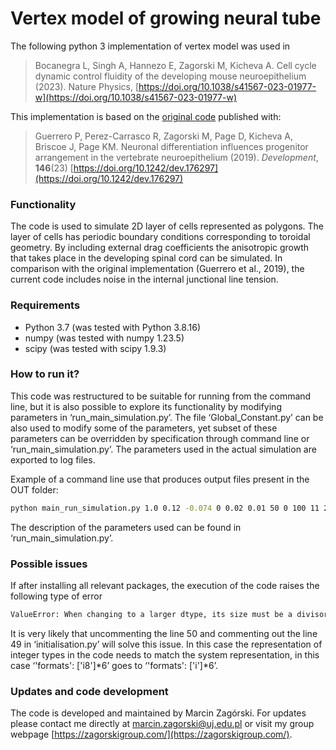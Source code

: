 # Vertex model of growing neural tube

The following python 3 implementation of vertex model was used in 

> Bocanegra L, Singh A, Hannezo E, Zagorski M, Kicheva A. Cell cycle dynamic control fluidity of the developing mouse neuroepithelium (2023). Nature Physics, [https://doi.org/10.1038/s41567-023-01977-w](https://doi.org/10.1038/s41567-023-01977-w)

This implementation is based on the [original code](https://bitbucket.org/Pigueco/vertex_model_python_2.7/src/master/) published with:

> Guerrero P, Perez-Carrasco R, Zagorski M, Page D, Kicheva A, Briscoe J, Page KM. Neuronal differentiation influences progenitor arrangement in the vertebrate neuroepithelium (2019). *Development*, **146**(23) [https://doi.org/10.1242/dev.176297](https://doi.org/10.1242/dev.176297)


### Functionality

The code is used to simulate 2D layer of cells represented as polygons. The layer of cells has periodic boundary conditions corresponding to toroidal geometry. By including external drag coefficients the anisotropic growth that takes place in the developing spinal cord can be simulated. In comparison with the original implementation (Guerrero et al., 2019), the current code includes noise in the internal junctional line tension. 


### Requirements

* Python 3.7 (was tested with Python 3.8.16)
* numpy (was tested with numpy 1.23.5)
* scipy (was tested with scipy 1.9.3)


### How to run it?

This code was restructured to be suitable for running from the command line, but it is also possible to explore its functionality by modifying parameters in ‘run_main_simulation.py’. The file ‘Global_Constant.py’ can be also used to modify some of the parameters, yet subset of these parameters can be overridden by specification through command line or ‘run_main_simulation.py’. The parameters used in the actual simulation are exported to log files.

Example of a command line use that produces output files present in the OUT folder:

```bash
python main_run_simulation.py 1.0 0.12 -0.074 0 0.02 0.01 50 0 100 11 21 10 0.1282 0.02 0.45 12345 ./OUT
```

The description of the parameters used can be found in ‘run_main_simulation.py’.

### Possible issues

If after installing all relevant packages, the execution of the code raises the following type of error

```cmd
ValueError: When changing to a larger dtype, its size must be a divisor of the total size in bytes of the last axis of the array.
```

It is very likely that uncommenting the line 50 and commenting out the line 49 in ‘initialisation.py’ will solve this issue. In this case the representation of integer types in the code needs to match the system representation, in this case ‘'formats': ['i8']*6’ goes to ‘'formats': ['i']*6’.

### Updates and code development

The code is developed and maintained by Marcin Zagórski. For updates please contact me directly at marcin.zagorski@uj.edu.pl or visit my group webpage [https://zagorskigroup.com/](https://zagorskigroup.com/).

